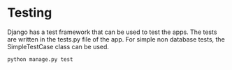 # Testing
Django has a test framework that can be used to test the apps. The tests are written in the tests.py file of the app.
For simple non database tests, the SimpleTestCase class can be used.
```bash
python manage.py test
```
